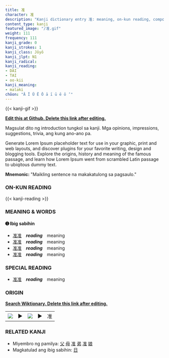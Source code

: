 ```yaml
---
title: 准
character: 准
description: "Kanji dictionary entry 准: meaning, on-kun reading, compounds, origin, related kanji"
content_type: kanji
featured_image: "/准.gif"
weight: 111
frequency: 111
kanji_grade: 0
kanji_strokes: 1
kanji_class: Jōyō
kanji_jlpt: N1
kanji_radical: 
kanji_reading: 
- DAI
- TAI
- oo-kii
kanji_meaning:
- malaki
chōon: "Ā Ī Ū Ē Ō ā ī ū ē ō ’"
---
```

[//]: # (Don't edit the line below. Kanji animated GIF code is automatically generated.)
{{< kanji-gif >}}

[//]: # (Edit below this line.)

**[Edit this at Github. Delete this link after editing.](https://github.com/tim0g/tim/tree/main/content/kanji/准/index.md)**

Magsulat dito ng introduction tungkol sa kanji. Mga opinions, impressions, suggestions, trivia, ang kung ano-ano pa.

Generate Lorem Ipsum placeholder text for use in your graphic, print and web layouts, and discover plugins for your favorite writing, design and blogging tools. Explore the origins, history and meaning of the famous passage, and learn how Lorem Ipsum went from scrambled Latin passage to ubiqitous dummy text.
 
**Mnemonic:** "Maikling sentence na makakatulong sa pagsaulo."

### ON-KUN READING

[//]: # (Don't edit the line below. ON-KUN READING code is automatically generated.)
{{< kanji-reading >}}

### MEANING & WORDS

#### ➊ **Ibig sabihin**
  - [准](../准)[准](../准)　***reading***　meaning
  - [准](../准)[准](../准)　***reading***　meaning
  - [准](../准)[准](../准)　***reading***　meaning
  - [准](../准)[准](../准)　***reading***　meaning

### SPECIAL READING
  - [准](../准)[准](../准)　***reading***　meaning

### ORIGIN

**[Search Wiktionary. Delete this link after editing.](https://wiktionary.org/wiki/准)**
<table class="kanji-table"><tr><td>
<img src="60px-准-bronze.svg.png">
</td><td>▶</td><td>
<img src="60px-准-oracle.svg.png">
</td><td>▶</td>
<td class="kanji-origin">准</td>
</tr></table>

### RELATED KANJI
- Miyembro ng pamilya: [父](../父) [母](../母) [准](../准) [弟](../弟) [准](../准) [娘](../娘)
- Magkatulad ang ibig sabihin: [日](../日)
